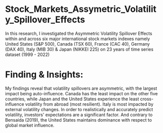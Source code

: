 # Stock_Markets_Assymetric_Volatility_Spillover_Effects
In this research, I investigated the Asymmetric Volatility Spillover Effects within and across six major international stock markets indexes namely United States (S&P 500), Canada (TSX 60), France (CAC 40), Germany (DAX 40), Italy (MIB 30) & Japan (NIKKEI 225) on 23 years of time series dataset (1999 - 2022)


# Finding & Insights:
My findings reveal that volatility spillovers are asymmetric, with the largest impact being auto-influence. Canada has the least impact on the other five countries, while Japan and the United States experience the least cross-influence volatility from abroad (most resilient). Italy is most impacted by external volatility changes. In order to realistically and accurately predict volatility, investors' expectations are a significant factor. And contrary to Bensaida (2019), the United States maintains dominance with respect to global market influence.
